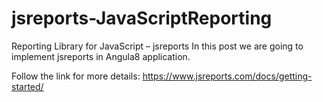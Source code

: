 # jsreports-JavaScriptReporting
Reporting Library for JavaScript – jsreports
In this post we are going to implement jsreports in Angula8 application.
<img src="http://shashangka.com/wp-content/uploads/2020/01/jsreports-invoice.png" alt="" class="wp-image-4886" srcset="http://shashangka.com/wp-content/uploads/2020/01/jsreports-invoice.png 734w, http://shashangka.com/wp-content/uploads/2020/01/jsreports-invoice-300x206.png 300w" sizes="(max-width: 734px) 100vw, 734px">

Follow the link for more details:
https://www.jsreports.com/docs/getting-started/
